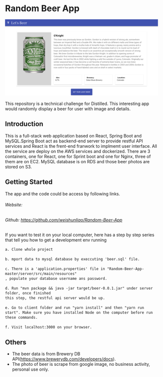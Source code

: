 # Random Beer App
![](https://github.com/weishunliao/Random-Beer-App/blob/dev/app.png)


This repository is a technical challenge for Distilled. This interesting app would randomly display a beer for user with image and details. 


## Introduction
This is a full-stack web application based on React, Spring Boot and MySQL.Spring Boot act as backend-end server to provide restful API services and React is the frent-end franwork to implmemt user interface. All the service are deploy on the AWS services and dockerized. There are 3 containers, one for React, one for Sprint boot and one for Nginx, three of them are on EC2. MySQL database is on RDS and those beer photos are stored on S3.



## Getting Started
The app and the code could be access by following links.

###### Website: 
###### Github: https://github.com/weishunliao/Random-Beer-App


If you want to test it on your local computer, here has a step by step series that tell you how to get a development env running

```
a. Clone whole project

b. mport data to mysql database by execcuting 'beer.sql' file.

c. There is a 'application.properties' file in "Random-Beer-App-master/server/src/main/resources" 
, populate your database username ans password.

d. Run "mvn package && java -jar target/beer-0.0.1.jar" under server folder, once finished 
this step, the restful api server would be up.

e. Go to client folder and run "yarn install" and then "yarn run start". Make sure you have installed Node on the computer before run these commands.

f. Visit localhost:3000 on your browser.
```






## Others

* The beer data is from Brewery DB API(https://www.brewerydb.com/developers/docs).
* The photo of beer is scrape from google image, no business activity, personal use only.






